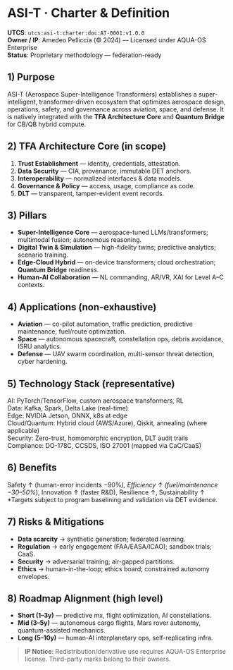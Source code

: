 # ASI-T · Charter & Definition
**UTCS**: `utcs:asi-t:charter:doc:AT-0001:v1.0.0`  
**Owner / IP**: Amedeo Pelliccia (© 2024) — Licensed under AQUA-OS Enterprise  
**Status**: Proprietary methodology — federation-ready

## 1) Purpose
ASI-T (Aerospace Super-Intelligence Transformers) establishes a super-intelligent, transformer-driven ecosystem that optimizes aerospace design, operations, safety, and governance across aviation, space, and defense. It is natively integrated with the **TFA Architecture Core** and **Quantum Bridge** for CB/QB hybrid compute.

## 2) TFA Architecture Core (in scope)
1. **Trust Establishment** — identity, credentials, attestation.
2. **Data Security** — CIA, provenance, immutable DET anchors.
3. **Interoperability** — normalized interfaces & data models.
4. **Governance & Policy** — access, usage, compliance as code.
5. **DLT** — transparent, tamper-evident event records.

## 3) Pillars
- **Super-Intelligence Core** — aerospace-tuned LLMs/transformers; multimodal fusion; autonomous reasoning.
- **Digital Twin & Simulation** — high-fidelity twins; predictive analytics; scenario training.
- **Edge-Cloud Hybrid** — on-device transformers; cloud orchestration; **Quantum Bridge** readiness.
- **Human-AI Collaboration** — NL commanding, AR/VR, XAI for Level A–C contexts.

## 4) Applications (non-exhaustive)
- **Aviation** — co-pilot automation, traffic prediction, predictive maintenance, fuel/route optimization.
- **Space** — autonomous spacecraft, constellation ops, debris avoidance, ISRU analytics.
- **Defense** — UAV swarm coordination, multi-sensor threat detection, cyber hardening.

## 5) Technology Stack (representative)
AI: PyTorch/TensorFlow, custom aerospace transformers, RL  
Data: Kafka, Spark, Delta Lake (real-time)  
Edge: NVIDIA Jetson, ONNX, k8s at edge  
Cloud/Quantum: Hybrid cloud (AWS/Azure), Qiskit, annealing (where applicable)  
Security: Zero-trust, homomorphic encryption, DLT audit trails  
Compliance: DO-178C, CCSDS, ISO 27001 (mapped via CaC/CaaS)

## 6) Benefits
Safety ↑ (human-error incidents −90%*), Efficiency ↑ (fuel/maintenance −30–50%*), Innovation ↑ (faster R&D), Resilience ↑, Sustainability ↑  
\*Targets subject to program baselining and validation via DET evidence.

## 7) Risks & Mitigations
- **Data scarcity** → synthetic generation; federated learning.
- **Regulation** → early engagement (FAA/EASA/ICAO); sandbox trials; CaaS.
- **Security** → adversarial training; air-gapped partitions.
- **Ethics** → human-in-the-loop; ethics board; constrained autonomy envelopes.

## 8) Roadmap Alignment (high level)
- **Short (1–3y)** — predictive mx, flight optimization, AI constellations.
- **Mid (3–5y)** — autonomous cargo flights, Mars rover autonomy, quantum-assisted mechanics.
- **Long (5–10y)** — human-AI interplanetary ops, self-replicating infra.

> **IP Notice**: Redistribution/derivative use requires AQUA-OS Enterprise license. Third-party marks belong to their owners.